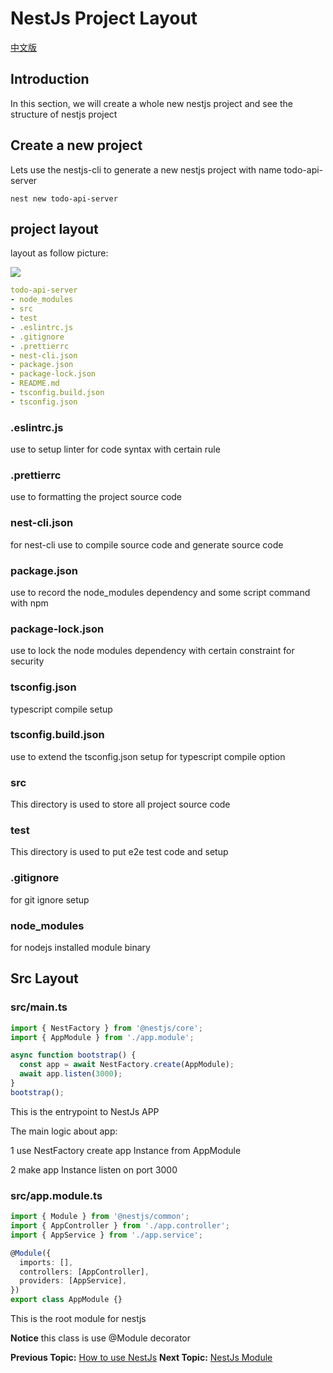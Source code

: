 # NestJs Project Layout

[中文版](layout/README-zh_TW.md "中文版")
## Introduction

In this section, we will create a whole new nestjs project and see the structure of nestjs project

## Create a new project

Lets use the nestjs-cli to generate a new nestjs project with name todo-api-server

```shell
nest new todo-api-server
```
## project layout

layout as follow picture:

![](https://i.imgur.com/nJJmpEL.png)

```yaml
todo-api-server
- node_modules
- src
- test
- .eslintrc.js
- .gitignore
- .prettierrc
- nest-cli.json
- package.json
- package-lock.json
- README.md
- tsconfig.build.json
- tsconfig.json
```
### .eslintrc.js

use to setup linter for code syntax with certain rule

### .prettierrc

use to formatting the project source code
### nest-cli.json

for nest-cli use to compile source  code and generate source code

### package.json

use to record the node_modules dependency and some script command with npm

### package-lock.json

use to lock the node modules dependency with certain constraint for security

### tsconfig.json

typescript compile setup

### tsconfig.build.json

use to extend the tsconfig.json setup for typescript compile option

### src

This directory is used to store all project source code

### test 

This directory is used to put e2e test code and setup

### .gitignore

for git ignore setup

### node_modules

for nodejs installed module binary

## Src Layout

### src/main.ts

```typescript
import { NestFactory } from '@nestjs/core';
import { AppModule } from './app.module';

async function bootstrap() {
  const app = await NestFactory.create(AppModule);
  await app.listen(3000);
}
bootstrap();
```
This is the entrypoint to NestJs APP

The main logic about app:

1 use NestFactory create app Instance from AppModule

2 make app Instance listen on port 3000 

### src/app.module.ts

```typescript
import { Module } from '@nestjs/common';
import { AppController } from './app.controller';
import { AppService } from './app.service';

@Module({
  imports: [],
  controllers: [AppController],
  providers: [AppService],
})
export class AppModule {}

```

This is the root module for nestjs

**Notice** this class is use @Module decorator

**Previous Topic:** [How to use NestJs](usage/README.md "How to use NestJs")
**Next Topic:** [NestJs Module](module/README.md "NestJs Module")